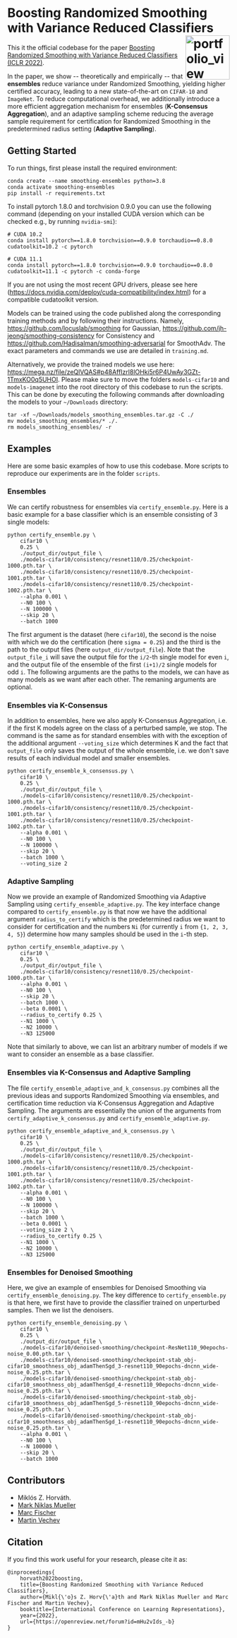 # Boosting Randomized Smoothing with Variance Reduced Classifiers <a href="https://www.sri.inf.ethz.ch/"><img width="100" alt="portfolio_view" align="right" src="http://safeai.ethz.ch/img/sri-logo.svg"></a>

This it the official codebase for the paper [Boosting Randomized Smoothing with Variance Reduced Classifiers (ICLR 2022)](https://www.sri.inf.ethz.ch/publications/horvat2021boosting).

In the paper, we show -- theoretically and empirically -- that **ensembles** reduce variance under Randomized Smoothing, yielding higher certified accuracy, leading to a new state-of-the-art on `CIFAR-10` and `ImageNet`. To reduce computational overhead, we additionally introduce a more efficient aggregation mechanism for ensembles (**K-Consensus Aggregation**), and an adaptive sampling scheme reducing the average sample requirement for certification for Randomized Smoothing in the predetermined radius setting (**Adaptive Sampling**).

## Getting Started

To run things, first please install the required environment:

```
conda create --name smoothing-ensembles python=3.8
conda activate smoothing-ensembles
pip install -r requirements.txt
```

To install pytorch 1.8.0 and torchvision 0.9.0 you can use the following command (depending on your installed CUDA version which can be checked e.g., by running `nvidia-smi`):
```
# CUDA 10.2
conda install pytorch==1.8.0 torchvision==0.9.0 torchaudio==0.8.0 cudatoolkit=10.2 -c pytorch

# CUDA 11.1
conda install pytorch==1.8.0 torchvision==0.9.0 torchaudio==0.8.0 cudatoolkit=11.1 -c pytorch -c conda-forge
```
If you are not using the most recent GPU drivers, please see here (https://docs.nvidia.com/deploy/cuda-compatibility/index.html) for a compatible cudatoolkit version.

Models can be trained using the code published along the corresponding training methods and by following their instructions. 
Namely, https://github.com/locuslab/smoothing for Gaussian, https://github.com/jh-jeong/smoothing-consistency for Consistency and https://github.com/Hadisalman/smoothing-adversarial for SmoothAdv. 
The exact parameters and commands we use are detailed in `training.md`.

Alternatively, we provide the trained models we use here: https://mega.nz/file/zeQlVQAS#p48AffIzrl8lOHki5r6P4UwAy3GZt-1TmxKO0q5UHOI. 
Please make sure to move the folders `models-cifar10` and `models-imagenet` into the root directory of this codebase to run the scripts.
This can be done by executing the following commands after downloading the models to your `~/Downloads` directory:
```
tar -xf ~/Downloads/models_smoothing_ensembles.tar.gz -C ./
mv models_smoothing_ensembles/* ./.
rm models_smoothing_ensembles/ -r
```

## Examples

Here are some basic examples of how to use this codebase.
More scripts to reproduce our experiments are in the folder `scripts`.

### Ensembles

We can certify robustness for ensembles via `certify_ensemble.py`.
Here is a basic example for a base classifier which is an ensemble consisting of 3 single models:

```
python certify_ensemble.py \
    cifar10 \
    0.25 \
    ./output_dir/output_file \
    ./models-cifar10/consistency/resnet110/0.25/checkpoint-1000.pth.tar \
    ./models-cifar10/consistency/resnet110/0.25/checkpoint-1001.pth.tar \
    ./models-cifar10/consistency/resnet110/0.25/checkpoint-1002.pth.tar \
    --alpha 0.001 \
    --N0 100 \
    --N 100000 \
    --skip 20 \
    --batch 1000
```

The first argument is the dataset (here `cifar10`), the second is the noise with which we do the certification (here `sigma = 0.25`) and the third is the path to the output files (here `output_dir/output_file`). Note that the `output_file_i` will save the output file for the `i/2`-th single model for even `i`, and the output file of the ensemble of the first `(i+1)/2` single models for odd `i`. The following arguments are the paths to the models, we can have as many models as we want after each other. The remaning arguments are optional.

### Ensembles via K-Consensus

In addition to ensembles, here we also apply K-Consensus Aggregation, i.e. if the first K models agree on the class of a perturbed sample, we stop.
The command is the same as for standard ensembles with with the exception of the additional argument `--voting_size` which determines K and the fact that `output_file` only saves the output of the whole ensemble, i.e. we don't save results of each individual model and smaller ensembles.

```
python certify_ensemble_k_consensus.py \
    cifar10 \
    0.25 \
    ./output_dir/output_file \
    ./models-cifar10/consistency/resnet110/0.25/checkpoint-1000.pth.tar \
    ./models-cifar10/consistency/resnet110/0.25/checkpoint-1001.pth.tar \
    ./models-cifar10/consistency/resnet110/0.25/checkpoint-1002.pth.tar \
    --alpha 0.001 \
    --N0 100 \
    --N 100000 \
    --skip 20 \
    --batch 1000 \
    --voting_size 2
```

### Adaptive Sampling

Now we provide an example of Randomized Smoothing via Adaptive Sampling using `certify_ensemble_adaptive.py`.
The key interface change compared to `certify_ensemble.py` is that now we have the additional argument `radius_to_certify` which is the predetermined radius we want to consider for certification and the numbers `Ni` (for currently `i` from `{1, 2, 3, 4, 5}`) determine how many samples should be used in the `i`-th step.

```
python certify_ensemble_adaptive.py \
    cifar10 \
    0.25 \
    ./output_dir/output_file \
    ./models-cifar10/consistency/resnet110/0.25/checkpoint-1000.pth.tar \
    --alpha 0.001 \
    --N0 100 \
    --skip 20 \
    --batch 1000 \
    --beta 0.0001 \
    --radius_to_certify 0.25 \
    --N1 1000 \
    --N2 10000 \
    --N3 125000 
```

Note that similarly to above, we can list an arbitrary number of models if we want to consider an ensemble as a base classifier.

### Ensembles via K-Consensus and Adaptive Sampling

The file `certify_ensemble_adaptive_and_k_consensus.py` combines all the previous ideas and supports Randomized Smoothing via ensembles, and certification time reduction via K-Consensus Aggregation and Adaptive Sampling. 
The arguments are essentially the union of the arguments from `certify_adaptive_k_consensus.py` and `certify_ensemble_adaptive.py`.

```
python certify_ensemble_adaptive_and_k_consensus.py \
    cifar10 \
    0.25 \
    ./output_dir/output_file \
    ./models-cifar10/consistency/resnet110/0.25/checkpoint-1000.pth.tar \
    ./models-cifar10/consistency/resnet110/0.25/checkpoint-1001.pth.tar \
    ./models-cifar10/consistency/resnet110/0.25/checkpoint-1002.pth.tar \
    --alpha 0.001 \
    --N0 100 \
    --N 100000 \
    --skip 20 \
    --batch 1000 \
    --beta 0.0001 \
    --voting_size 2 \
    --radius_to_certify 0.25 \
    --N1 1000 \
    --N2 10000 \
    --N3 125000
```

### Ensembles for Denoised Smoothing

Here, we give an example of ensembles for Denoised Smoothing via `certify_ensemble_denoising.py`. The key difference to `certify_ensemble.py` is that here, we first have to provide the classifier trained on unperturbed samples. Then we list the denoisers.

```
python certify_ensemble_denoising.py \
    cifar10 \
    0.25 \
    ./output_dir/output_file \
    ./models-cifar10/denoised-smoothing/checkpoint-ResNet110_90epochs-noise_0.00.pth.tar \
    ./models-cifar10/denoised-smoothing/checkpoint-stab_obj-cifar10_smoothness_obj_adamThenSgd_3-resnet110_90epochs-dncnn_wide-noise_0.25.pth.tar \
    ./models-cifar10/denoised-smoothing/checkpoint-stab_obj-cifar10_smoothness_obj_adamThenSgd_4-resnet110_90epochs-dncnn_wide-noise_0.25.pth.tar \
    ./models-cifar10/denoised-smoothing/checkpoint-stab_obj-cifar10_smoothness_obj_adamThenSgd_5-resnet110_90epochs-dncnn_wide-noise_0.25.pth.tar \
    ./models-cifar10/denoised-smoothing/checkpoint-stab_obj-cifar10_smoothness_obj_adamThenSgd_1-resnet110_90epochs-dncnn_wide-noise_0.25.pth.tar \
    --alpha 0.001 \
    --N0 100 \
    --N 100000 \
    --skip 20 \
    --batch 1000
```

## Contributors

- Miklós Z. Horváth.
- [Mark Niklas Mueller](https://www.sri.inf.ethz.ch/people/mark)
- [Marc Fischer](https://www.sri.inf.ethz.ch/people/marc)
- [Martin Vechev](https://www.sri.inf.ethz.ch/people/martin)

## Citation

If you find this work useful for your research, please cite it as:

```
@inproceedings{
    horvath2022boosting,
    title={Boosting Randomized Smoothing with Variance Reduced Classifiers},
    author={Mikl{\'o}s Z. Horv{\'a}th and Mark Niklas Mueller and Marc Fischer and Martin Vechev},
    booktitle={International Conference on Learning Representations},
    year={2022},
    url={https://openreview.net/forum?id=mHu2vIds_-b}
}
```

